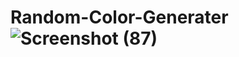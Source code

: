 # Random-Color-Generater![Screenshot (87)](https://user-images.githubusercontent.com/110024679/192684980-68d9f73c-bde9-4d37-9916-47d908d6933c.png)

